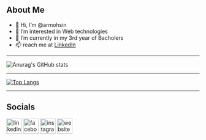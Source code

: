 <h2>About Me</h2>
<ul>
<li> 👋 Hi, I’m @armohsin</li>
<li> 👀 I’m interested in Web technologies</li>
<li> 🌱 I’m currently in my 3rd year of Bacholers</li>
<li> 📫 reach me at <a href="https://www.linkedin.com/in/armohsin/">LinkedIn</a></li>
</ul>
<hr>


![Anurag's GitHub stats](https://github-readme-stats.vercel.app/api?username=armohsin&show_icons=true&theme=radical)
<hr>

[![Top Langs](https://github-readme-stats.vercel.app/api/top-langs/?username=armohsin)](https://github.com/anuraghazra/github-readme-stats)

<hr>
<h2>Socials</h2>

[<img src='https://cdn.jsdelivr.net/npm/simple-icons@3.0.1/icons/linkedin.svg' alt='linkedin' height='40'>](https://www.linkedin.com/in/armohsin/)  [<img src='https://cdn.jsdelivr.net/npm/simple-icons@3.0.1/icons/facebook.svg' alt='facebook' height='40'>](https://www.facebook.com/ar.mohsen.18)  [<img src='https://cdn.jsdelivr.net/npm/simple-icons@3.0.1/icons/instagram.svg' alt='instagram' height='40'>](https://www.instagram.com/ar.privve/)  [<img src='https://cdn.jsdelivr.net/npm/simple-icons@3.0.1/icons/icloud.svg' alt='website' height='40'>](https://ar2001mohsin.wixsite.com/profile)  


<!---
armohsin/armohsin is a ✨ special ✨ repository because its `README.md` (this file) appears on your GitHub profile.
You can click the Preview link to take a look at your changes.
--->
